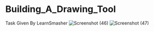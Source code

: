 # Building_A_Drawing_Tool
Task Given By LearnSmasher
![Screenshot (46)](https://github.com/ifeelmohiit/Drawing_Tool_Task1/assets/104984624/23c6f248-040e-4944-946f-48d7b571ab03)
![Screenshot (47)](https://github.com/ifeelmohiit/Drawing_Tool_Task1/assets/104984624/9fd97e28-79dc-4cb5-9c12-58196bfb1d1b)
